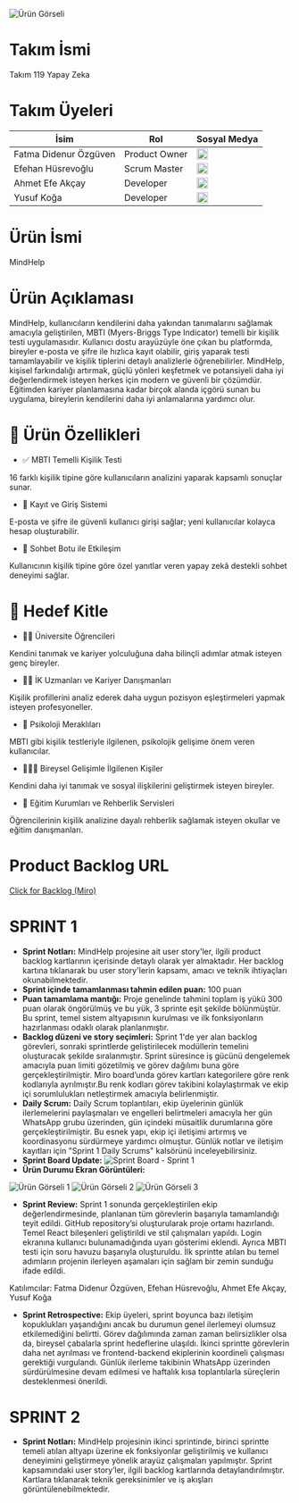 ![Ürün Görseli](images/product_name.png)

# Takım İsmi

Takım 119 Yapay Zeka

# Takım Üyeleri

| İsim                   | Rol             | Sosyal Medya |
|------------------------|------------------|----------|
| Fatma Didenur Özgüven | Product Owner    | <a href="https://www.linkedin.com/in/fatma-didenur-%C3%B6zg%C3%BCven/"><img src="https://cdn-icons-png.flaticon.com/512/174/174857.png" width="20"/></a> |
| Efehan Hüsrevoğlu      | Scrum Master     | <a href="https://www.linkedin.com/in/efehan-husrevoglu-b78306245/"><img src="https://cdn-icons-png.flaticon.com/512/174/174857.png" width="20"/></a> |
| Ahmet Efe Akçay        | Developer        | <a href="https://www.linkedin.com/in/ahmet-efe-akcay4/"><img src="https://cdn-icons-png.flaticon.com/512/174/174857.png" width="20"/></a> |
| Yusuf Koğa             | Developer        | <a href="https://www.linkedin.com/in/yusuf-ko%C4%9Fa-3b1536249/"><img src="https://cdn-icons-png.flaticon.com/512/174/174857.png" width="20"/></a> |



# Ürün İsmi

MindHelp

# Ürün Açıklaması

MindHelp, kullanıcıların kendilerini daha yakından tanımalarını sağlamak amacıyla geliştirilen, MBTI (Myers-Briggs Type Indicator) temelli bir kişilik testi uygulamasıdır. Kullanıcı dostu arayüzüyle öne çıkan bu platformda, bireyler e-posta ve şifre ile hızlıca kayıt olabilir, giriş yaparak testi tamamlayabilir ve kişilik tiplerini detaylı analizlerle öğrenebilirler. MindHelp, kişisel farkındalığı artırmak, güçlü yönleri keşfetmek ve potansiyeli daha iyi değerlendirmek isteyen herkes için modern ve güvenli bir çözümdür. Eğitimden kariyer planlamasına kadar birçok alanda içgörü sunan bu uygulama, bireylerin kendilerini daha iyi anlamalarına yardımcı olur.

# 🚀 Ürün Özellikleri

* ✅ MBTI Temelli Kişilik Testi
  
16 farklı kişilik tipine göre kullanıcıların analizini yaparak kapsamlı sonuçlar sunar.

* 🔐 Kayıt ve Giriş Sistemi
  
E-posta ve şifre ile güvenli kullanıcı girişi sağlar; yeni kullanıcılar kolayca hesap oluşturabilir.

* 💬 Sohbet Botu ile Etkileşim

Kullanıcının kişilik tipine göre özel yanıtlar veren yapay zekâ destekli sohbet deneyimi sağlar.

# 🎯 Hedef Kitle

* 👩‍🎓 Üniversite Öğrencileri

Kendini tanımak ve kariyer yolculuğuna daha bilinçli adımlar atmak isteyen genç bireyler.

* 🧑‍💼 İK Uzmanları ve Kariyer Danışmanları

Kişilik profillerini analiz ederek daha uygun pozisyon eşleştirmeleri yapmak isteyen profesyoneller.

* 🧠 Psikoloji Meraklıları

MBTI gibi kişilik testleriyle ilgilenen, psikolojik gelişime önem veren kullanıcılar.

* 🧑‍🤝‍🧑 Bireysel Gelişimle İlgilenen Kişiler

Kendini daha iyi tanımak ve sosyal ilişkilerini geliştirmek isteyen bireyler.

* 🏫 Eğitim Kurumları ve Rehberlik Servisleri

Öğrencilerinin kişilik analizine dayalı rehberlik sağlamak isteyen okullar ve eğitim danışmanları.

# Product Backlog URL

[Click for Backlog (Miro)](https://miro.com/app/board/uXjVIheT0gE=/)



# SPRINT 1

* **Sprint Notları:** MindHelp projesine ait user story'ler, ilgili product backlog kartlarının içerisinde detaylı olarak yer almaktadır. Her backlog kartına tıklanarak bu user story'lerin kapsamı, amacı ve teknik ihtiyaçları okunabilmektedir.
* **Sprint içinde tamamlanması tahmin edilen puan:** 100 puan
* **Puan tamamlama mantığı:** Proje genelinde tahmini toplam iş yükü 300 puan olarak öngörülmüş ve bu yük, 3 sprinte eşit şekilde bölünmüştür. Bu sprint, temel sistem altyapısının kurulması ve ilk fonksiyonların hazırlanması odaklı olarak planlanmıştır.
*  **Backlog düzeni ve story seçimleri:** Sprint 1'de yer alan backlog görevleri, sonraki sprintlerde geliştirilecek modüllerin temelini oluşturacak şekilde sıralanmıştır. Sprint süresince iş gücünü dengelemek amacıyla puan limiti gözetilmiş ve görev dağılımı buna göre gerçekleştirilmiştir.
Miro board’unda görev kartları kategorilere göre renk kodlarıyla ayrılmıştır.Bu renk kodları görev takibini kolaylaştırmak ve ekip içi sorumlulukları netleştirmek amacıyla belirlenmiştir.
* **Daily Scrum:** Daily Scrum toplantıları, ekip üyelerinin günlük ilerlemelerini paylaşmaları ve engelleri belirtmeleri amacıyla her gün WhatsApp grubu üzerinden, gün içindeki müsaitlik durumlarına göre gerçekleştirilmiştir.
Bu esnek yapı, ekip içi iletişimi artırmış ve koordinasyonu sürdürmeye yardımcı olmuştur.
Günlük notlar ve iletişim kayıtları için "Sprint 1 Daily Scrums" kalsörünü inceleyebilirsiniz.
* **Sprint Board Update:**
  ![Sprint Board - Sprint 1](./images/backlog1.png)
* **Ürün Durumu Ekran Görüntüleri:**
  
 ![Ürün Görseli 1](images/product2.png)
![Ürün Görseli 2](images/product1.png)
![Ürün Görseli 3](images/product3.png)

* **Sprint Review:** Sprint 1 sonunda gerçekleştirilen ekip değerlendirmesinde, planlanan tüm görevlerin başarıyla tamamlandığı teyit edildi. GitHub repository’si oluşturularak proje ortamı hazırlandı. Temel React bileşenleri geliştirildi ve stil çalışmaları yapıldı. Login ekranına kullanıcı bulunamadığında uyarı gösterimi eklendi. Ayrıca MBTI testi için soru havuzu başarıyla oluşturuldu. İlk sprintte atılan bu temel adımların projenin ilerleyen aşamaları için sağlam bir zemin sunduğu ifade edildi.

Katılımcılar:
Fatma Didenur Özgüven, Efehan Hüsrevoğlu, Ahmet Efe Akçay, Yusuf Koğa

* **Sprint Retrospective:** Ekip üyeleri, sprint boyunca bazı iletişim kopuklukları yaşandığını ancak bu durumun genel ilerlemeyi olumsuz etkilemediğini belirtti. Görev dağılımında zaman zaman belirsizlikler olsa da, bireysel çabalarla sprint hedeflerine ulaşıldı. İkinci sprintte görevlerin daha net ayrılması ve frontend-backend ekiplerinin koordineli çalışması gerektiği vurgulandı. Günlük ilerleme takibinin WhatsApp üzerinden sürdürülmesine devam edilmesi ve haftalık kısa toplantılarla süreçlerin desteklenmesi önerildi.

# SPRINT 2

* **Sprint Notları:** MindHelp projesinin ikinci sprintinde, birinci sprintte temeli atılan altyapı üzerine ek fonksiyonlar geliştirilmiş ve kullanıcı deneyimini geliştirmeye yönelik arayüz çalışmaları yapılmıştır. Sprint kapsamındaki user story’ler, ilgili backlog kartlarında detaylandırılmıştır. Kartlara tıklanarak teknik gereksinimler ve iş akışları görüntülenebilmektedir.

